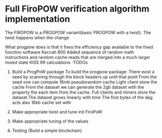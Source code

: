 # Full FiroPOW verification algorithm implementation 

The FIROPOW is a PROGPOW variant(basic PROGPOW with a twist). The twist happens when the change   

What progpow does is that it fixes the efficiency gap available to the fixed function software
Keccah 800
Added sequence of random math instructions and random cache reads that are merged into a much larger mixed state
KISS 99 calculations
-TODOs
1. Build a ProgPoW package
   To build the progpow package: There exist a seed by scanning through the block headers up until that point
   From the seed one can compute 16mb pseudorandom cache Light client store the cache
   From the dataset we can generate the 2gb dataset with the property the each item from the cache. Full clients and miners store the dataset.The dataset grows linearly with time
   The first bytes of the dag acts also 16kb cache set with 
   
2. Make appropriate twist and tune init FiroPoW
3. Make appropriate tuning of the values
4. Testing (Build a simple blockchain)
